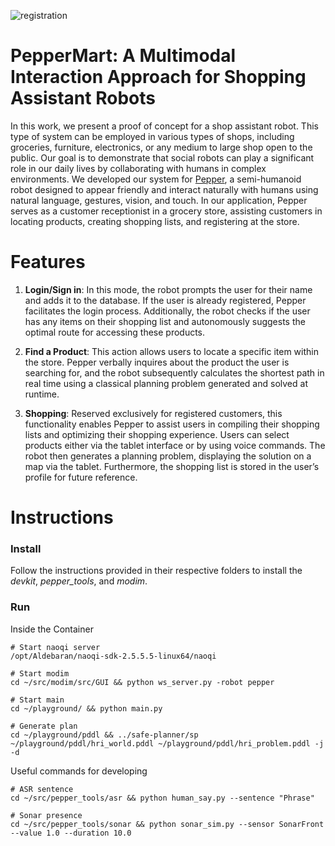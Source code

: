 
![registration](https://github.com/francescotss/PepperMart/assets/44005266/a3ad6323-0cff-4f08-a00b-a231fe542648)


# PepperMart: A Multimodal Interaction Approach for Shopping Assistant Robots

In this work, we present a proof of concept for a shop assistant robot. This type of system can be employed in various types of shops, including groceries, furniture, electronics, or any medium to large shop open to the public. Our goal is to demonstrate that social robots can play a significant role in our daily lives by collaborating with humans in complex environments. We developed our system for [Pepper](https://us.softbankrobotics.com/pepper), a semi-humanoid robot designed to appear friendly and interact naturally with humans using natural language, gestures, vision, and touch. In our application, Pepper serves as a customer receptionist in a grocery store, assisting customers in locating products, creating shopping lists, and registering at the store.


# Features
1. **Login/Sign in**: In this mode, the robot prompts the user for their name and adds it to the database. If the user is already registered, Pepper facilitates the login process. Additionally, the robot checks if the user has any items on their shopping list and autonomously suggests the optimal route for accessing these products.

2. **Find a Product**: This action allows users to locate a specific item within the store. Pepper verbally inquires about the product the user is searching for, and the robot subsequently calculates the shortest path in real time using a classical planning problem generated and solved at runtime.
   
3. **Shopping**: Reserved exclusively for registered customers, this functionality enables Pepper to assist users in compiling their shopping lists and optimizing their shopping experience. Users can select products either via the tablet interface or by using voice commands. The robot then generates a planning problem, displaying the solution on a map via the tablet. Furthermore, the shopping list is stored in the user’s profile for future reference.

# Instructions

### Install
Follow the instructions provided in their respective folders to install the _devkit_, _pepper_tools_, and _modim_.

### Run

Inside the Container

```
# Start naoqi server
/opt/Aldebaran/naoqi-sdk-2.5.5.5-linux64/naoqi

# Start modim
cd ~/src/modim/src/GUI && python ws_server.py -robot pepper

# Start main
cd ~/playground/ && python main.py

# Generate plan
cd ~/playground/pddl && ../safe-planner/sp ~/playground/pddl/hri_world.pddl ~/playground/pddl/hri_problem.pddl -j -d

```


Useful commands for developing

```
# ASR sentence
cd ~/src/pepper_tools/asr && python human_say.py --sentence "Phrase"

# Sonar presence
cd ~/src/pepper_tools/sonar && python sonar_sim.py --sensor SonarFront --value 1.0 --duration 10.0
```





